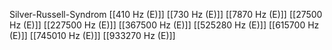 Silver-Russell-Syndrom
[[410 Hz (E)]]
[[730 Hz (E)]]
[[7870 Hz (E)]]
[[27500 Hz (E)]]
[[227500 Hz (E)]]
[[367500 Hz (E)]]
[[525280 Hz (E)]]
[[615700 Hz (E)]]
[[745010 Hz (E)]]
[[933270 Hz (E)]]